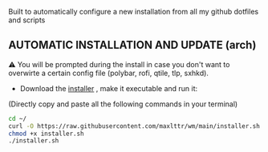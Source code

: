 Built to automatically configure a new installation from all my github dotfiles and scripts

## AUTOMATIC INSTALLATION AND UPDATE (arch)
<div/>

⚠️ You will be prompted during the install in case you don't want to overwirte a certain config file (polybar, rofi, qtile, tlp, sxhkd).

- Download the [installer](https://github.com/maxlttr/wm/blob/main/installer.sh) , make it executable and run it:

(Directly copy and paste all the following commands in your terminal)
```sh
cd ~/
curl -O https://raw.githubusercontent.com/maxlttr/wm/main/installer.sh
chmod +x installer.sh
./installer.sh
```
